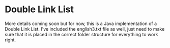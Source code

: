 # Double Link List

More details coming soon but for now, this is a Java implementation of a Double Link List. I've included the english3.txt file as well, just need to make sure that it is placed in the correct folder structure for everything to work right.
